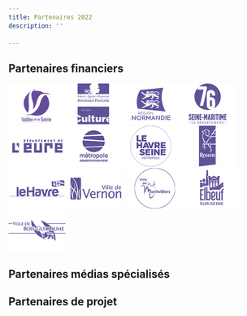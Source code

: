 ```yaml
---
title: Partenaires 2022
description: ''

---
```

## Partenaires financiers

![](/files/1_vallee_de_seine.jpg)![](/files/2_drac_normandie.jpg)![](/files/3_region_normandie.jpg)![](/files/4_departement_76.jpg)![](/files/5_departement_27.jpg)![](/files/6_metropole_rouen_normandie.jpg)![](/files/7_le_havre_seine_metropole.jpg)![](/files/8_rouen.jpg)![](/files/9_le_havre-1.jpg) ![](/files/10_vernon-1.jpg) ![](/files/11_montivilliers.jpg)![](/files/12_elbeuf.jpg)![](/files/13_bois_guillaume.jpg) 

## Partenaires médias spécialisés

## Partenaires de projet
